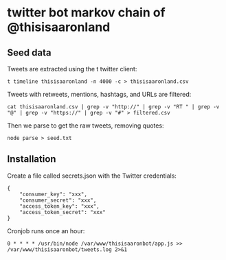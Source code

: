 # twitter bot markov chain of @thisisaaronland

## Seed data

Tweets are extracted using the t twitter client:

	t timeline thisisaaronland -n 4000 -c > thisisaaronland.csv

Tweets with retweets, mentions, hashtags, and URLs are filtered:

	cat thisisaaronland.csv | grep -v "http://" | grep -v "RT " | grep -v "@" | grep -v "https://" | grep -v "#" > filtered.csv
	
Then we parse to get the raw tweets, removing quotes:

	node parse > seed.txt

## Installation

Create a file called secrets.json with the Twitter credentials:

	{
	    "consumer_key": "xxx",
	    "consumer_secret": "xxx",
	    "access_token_key": "xxx",
	    "access_token_secret": "xxx"
	}
	
Cronjob runs once an hour:

	0 * * * * /usr/bin/node /var/www/thisisaaronbot/app.js >> /var/www/thisisaaronbot/tweets.log 2>&1